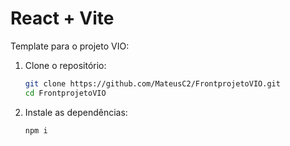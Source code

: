 # React + Vite

Template para o projeto VIO:

1. Clone o repositório:
   ```sh
   git clone https://github.com/MateusC2/FrontprojetoVIO.git
   cd FrontprojetoVIO
   
2. Instale as dependências:
   ```sh
   npm i

